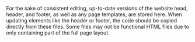 For the sake of consistent editing, up-to-date versions of the website head, header, and footer, as well as any page templates, are stored here. When updating elements like the header or footer, the code should be copied directly from these files. Some files may not be functional HTML files due to only containing part of the full page layout.
